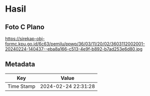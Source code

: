 # Hasil

## Foto C Plano

https://sirekap-obj-formc.kpu.go.id/6c63/pemilu/ppwp/36/03/11/20/02/3603112002001-20240224-140437--eba8a166-c513-4e9f-b892-b7ad253e6d80.jpg


## Metadata

| Key        | Value               |
| ---------- | ------------------- |
| Time Stamp | 2024-02-24 22:31:28 |



